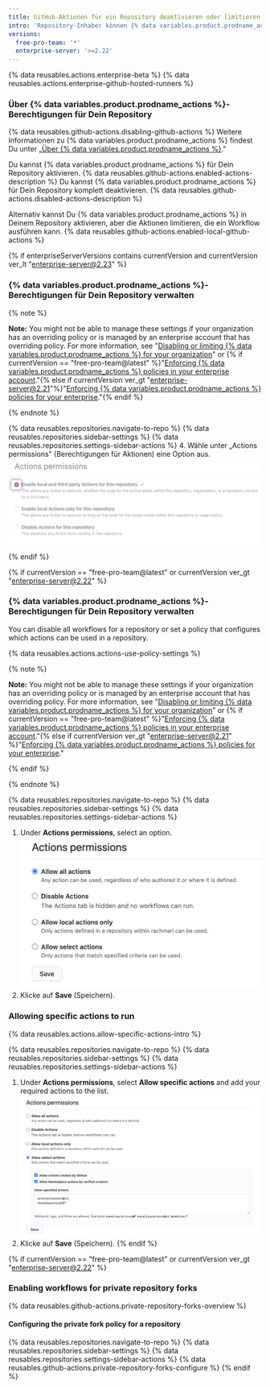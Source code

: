 ```yaml
---
title: GitHub-Aktionen für ein Repository deaktivieren oder limitieren
intro: 'Repository-Inhaber können {% data variables.product.prodname_actions %} für ein bestimmtes Repository deaktivieren, aktivieren und limitieren.'
versions:
  free-pro-team: '*'
  enterprise-server: '>=2.22'
---
```


{% data reusables.actions.enterprise-beta %}
{% data reusables.actions.enterprise-github-hosted-runners %}

### Über {% data variables.product.prodname_actions %}-Berechtigungen für Dein Repository

{% data reusables.github-actions.disabling-github-actions %} Weitere Informationen zu {% data variables.product.prodname_actions %} findest Du unter „[Über {% data variables.product.prodname_actions %}](/actions/getting-started-with-github-actions/about-github-actions)."

Du kannst {% data variables.product.prodname_actions %} für Dein Repository aktivieren. {% data reusables.github-actions.enabled-actions-description %} Du kannst {% data variables.product.prodname_actions %} für Dein Repository komplett deaktivieren. {% data reusables.github-actions.disabled-actions-description %}

Alternativ kannst Du {% data variables.product.prodname_actions %} in Deinem Repository aktivieren, aber die Aktionen limitieren, die ein Workflow ausführen kann. {% data reusables.github-actions.enabled-local-github-actions %}

{% if enterpriseServerVersions contains currentVersion and currentVersion ver_lt "enterprise-server@2.23" %}

### {% data variables.product.prodname_actions %}-Berechtigungen für Dein Repository verwalten

{% note %}

**Note:** You might not be able to manage these settings if your organization has an overriding policy or is managed by an enterprise account that has overriding policy. For more information, see "[Disabling or limiting {% data variables.product.prodname_actions %} for your organization](/github/setting-up-and-managing-organizations-and-teams/disabling-or-limiting-github-actions-for-your-organization)" or {% if currentVersion == "free-pro-team@latest" %}"[Enforcing {% data variables.product.prodname_actions %} policies in your enterprise account](/github/setting-up-and-managing-your-enterprise-account/enforcing-github-actions-policies-in-your-enterprise-account)."{% else if currentVersion ver_gt "enterprise-server@2.21"%}"[Enforcing {% data variables.product.prodname_actions %} policies for your enterprise](/enterprise/admin/github-actions/enforcing-github-actions-policies-for-your-enterprise)."{% endif %}

{% endnote %}

{% data reusables.repositories.navigate-to-repo %}
{% data reusables.repositories.sidebar-settings %}
{% data reusables.repositories.settings-sidebar-actions %}
4. Wähle unter „Actions permissions" (Berechtigungen für Aktionen) eine Option aus. ![Aktiviere, deaktiviere oder limitiere die Aktionen für dieses Repository](/assets/images/help/repository/enable-repo-actions.png)

{% endif %}

{% if currentVersion == "free-pro-team@latest" or currentVersion ver_gt "enterprise-server@2.22" %}

### {% data variables.product.prodname_actions %}-Berechtigungen für Dein Repository verwalten

You can disable all workflows for a repository or set a policy that configures which actions can be used in a repository.

{% data reusables.actions.actions-use-policy-settings %}

{% note %}

**Note:** You might not be able to manage these settings if your organization has an overriding policy or is managed by an enterprise account that has overriding policy. For more information, see "[Disabling or limiting {% data variables.product.prodname_actions %} for your organization](/github/setting-up-and-managing-organizations-and-teams/disabling-or-limiting-github-actions-for-your-organization)" or {% if currentVersion == "free-pro-team@latest" %}"[Enforcing {% data variables.product.prodname_actions %} policies in your enterprise account](/github/setting-up-and-managing-your-enterprise-account/enforcing-github-actions-policies-in-your-enterprise-account)."{% else if currentVersion ver_gt "enterprise-server@2.21" %}"[Enforcing {% data variables.product.prodname_actions %} policies for your enterprise](/enterprise/admin/github-actions/enforcing-github-actions-policies-for-your-enterprise)."

{% endif %}

{% endnote %}

{% data reusables.repositories.navigate-to-repo %}
{% data reusables.repositories.sidebar-settings %}
{% data reusables.repositories.settings-sidebar-actions %}
1. Under **Actions permissions**, select an option. ![Set actions policy for this organization](/assets/images/help/repository/actions-policy.png)
1. Klicke auf **Save** (Speichern).

### Allowing specific actions to run

{% data reusables.actions.allow-specific-actions-intro %}

{% data reusables.repositories.navigate-to-repo %}
{% data reusables.repositories.sidebar-settings %}
{% data reusables.repositories.settings-sidebar-actions %}
1. Under **Actions permissions**, select **Allow specific actions** and add your required actions to the list. ![Add actions to allow list](/assets/images/help/repository/actions-policy-allow-list.png)
2. Klicke auf **Save** (Speichern).
{% endif %}

{% if currentVersion == "free-pro-team@latest" or currentVersion ver_gt "enterprise-server@2.22" %}
### Enabling workflows for private repository forks

{% data reusables.github-actions.private-repository-forks-overview %}

#### Configuring the private fork policy for a repository

{% data reusables.repositories.navigate-to-repo %}
{% data reusables.repositories.sidebar-settings %}
{% data reusables.repositories.settings-sidebar-actions %}
{% data reusables.github-actions.private-repository-forks-configure %}
{% endif %}
